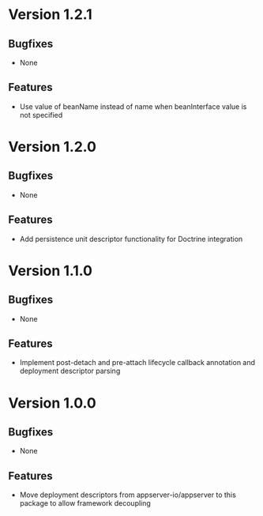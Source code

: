 # Version 1.2.1

## Bugfixes

* None

## Features

* Use value of beanName instead of name when beanInterface value is not specified

# Version 1.2.0

## Bugfixes

* None

## Features

* Add persistence unit descriptor functionality for Doctrine integration

# Version 1.1.0

## Bugfixes

* None

## Features

* Implement post-detach and pre-attach lifecycle callback annotation and deployment descriptor parsing

# Version 1.0.0

## Bugfixes

* None

## Features

* Move deployment descriptors from appserver-io/appserver to this package to allow framework decoupling